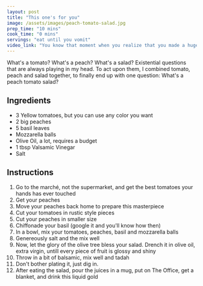 ```yaml
---
layout: post
title: "This one's for you"
image: /assets/images/peach-tomato-salad.jpg
prep_time: "10 mins"
cook_time: "0 mins"
servings: "eat until you vomit"
video_link: "You know that moment when you realize that you made a huge mistake? Yea, not filming this was a huge mistake"
---
```


What's a tomato? What's a peach? What's a salad? Existential questions that are always playing in my head. To act upon them, I combined tomato, peach and salad together, to finally end up with one question: What's a peach tomato salad?

## Ingredients

* 3 Yellow tomatoes, but you can use any color you want
* 2 big peaches
* 5 basil leaves
* Mozzarella balls
* Olive Oil, a lot, requires a budget
* 1 tbsp Valsamic Vinegar
* Salt


## Instructions

1. Go to the marché, not the supermarket, and get the best tomatoes your hands has ever touched
2. Get your peaches
3. Move your peaches back home to prepare this masterpiece
4. Cut your tomatoes in rustic style pieces
5. Cut your peaches in smaller size
6. Chiffonade your basil (google it and you'll know how then) 
7. In a bowl, mix your tomatoes, peaches, basil and mozzarella balls
8. Genereously salt and the mix well
9. Now, let the glory of the olive tree bless your salad. Drench it in olive oil, extra virgin, untill every piece of fruit is glossy and shiny
10. Throw in a bit of balsamic, mix well and tadah 
12. Don't bother plating it, just dig in. 
13. After eating the salad, pour the juices in a mug, put on The Office, get a blanket, and drink this liquid gold




